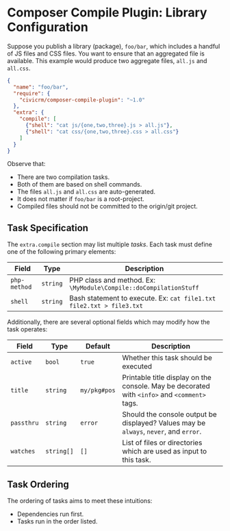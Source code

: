 # Composer Compile Plugin: Library Configuration

Suppose you publish a library (package), `foo/bar`, which includes a handful of JS files and CSS files. You want to ensure that
an aggregated file is available. This example would produce two aggregate files, `all.js` and `all.css`.

```json
{
  "name": "foo/bar",
  "require": {
    "civicrm/composer-compile-plugin": "~1.0"
  },
  "extra": {
    "compile": [
      {"shell": "cat js/{one,two,three}.js > all.js"},
      {"shell": "cat css/{one,two,three}.css > all.css"}
    ]
  }
}
```

Observe that:

* There are two compilation tasks.
* Both of them are based on shell commands.
* The files `all.js` and `all.css` are auto-generated.
* It does not matter if `foo/bar` is a root-project.
* Compiled files should not be committed to the origin/git project.

<!--
For the next example, we seek to build a custom variant of Bootstrap.

```json
{
  "name": "foo/bar",
  "require": {
    "civicrm/composer-compile-plugin": "~1.0",
    "scssphp/scssphp": "~1.2",
    "twbs/bootstrap": "~4.5.2"
  },
  "autoload": {
    "psr-4": {
      "MyTheme\\": "src/"
    }
  },
  "extra": {
    "compile": [
      {
        "title": "Compile <comment>*.css</comment => <comment>*.scss</comment>"
        "callback": "\MyTheme\Compile::compileCss",
        "watch": ["scss/*"]
      }
    ]
  }
}
```
-->


## Task Specification

The `extra.compile` section may list multiple *tasks*. Each task must define one of the following primary elements:

| Field | Type | Description |
| -- | -- | -- |
| `php-method` | `string` | PHP class and method. Ex: `\MyModule\Compile::doCompilationStuff` |
| `shell` | `string` | Bash statement to execute. Ex: `cat file1.txt file2.txt > file3.txt` |

Additionally, there are several optional fields which may modify how the task operates:

| Field | Type | Default | Description |
| -- | -- | -- | -- |
| `active` | `bool` | `true` | Whether this task should be executed |
| `title` | `string` | `my/pkg#pos` | Printable title display on the console. May be decorated with `<info>` and `<comment>` tags. |
| `passthru` | `string` | `error` | Should the console output be displayed? Values may be `always`, `never`, and `error`. |
| `watches` | `string[]` | `[]` | List of files or directories which are used as input to this task. |

## Task Ordering

The ordering of tasks aims to meet these intuitions:

* Dependencies run first.
* Tasks run in the order listed.
